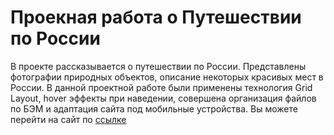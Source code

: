 # Проекная работа о Путешествии по России

В проекте рассказывается о путешествии по России. Представлены фотографии природных объектов, описание некоторых красивых мест в России.
В данной проектной работе были применены технология Grid Layout, hover эффекты при наведении, совершена организация файлов по БЭМ и адаптация сайта под мобильные устройства. Вы можете перейти на сайт по [ссылке](https://nail-ya.github.io/russian-travel/)
